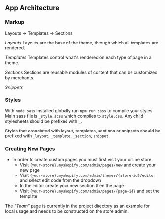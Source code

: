## App Architecture

### Markup

Layouts -> Templates -> Sections

_Layouts_
Layouts are the base of the theme, through which all templates are rendered.

_Templates_
Templates control what's rendered on each type of page in a theme.

_Sections_
Sections are reusable modules of content that can be customized by merchants.

_Snippets_

### Styles

With `node sass` installed globally run `npm run sass` to compile your styles. Main sass file is `_style.scss` which compiles to `style.css`. Any child stylesheets should be prefixed with `_`.

Styles that associated with layout, templates, sections or snippets should be prefixed with `_layout`, `_template`, `_section`, `snippet`.

### Creating New Pages

- In order to create custom pages you must first visit your online store.
  - Visit `{your-store}.myshopify.com/admin/pages/new` and create your new page
  - Visit `{your-store}.myshopify.com/admin/themes/{store-id}/editor` and select edit code from the dropdown
  - In the editor create your new section then the page
  - Visit `{your-store}.myshopify.com/admin/pages/{page-id}` and set the template

The _"Team"_ page is currently in the project directory as an example for local usage and needs to be constructed on the store admin.
